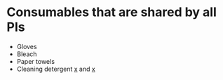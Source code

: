 # Consumables that are shared by all PIs

- Gloves
- Bleach
- Paper towels
- Cleaning detergent [x](https://www.sterislifesciences.com/products/detergents/glassware-washing-detergents/labklenz-200) and [x](https://www.sterislifesciences.com/products/detergents/glassware-washing-detergents/labklenz-110)
